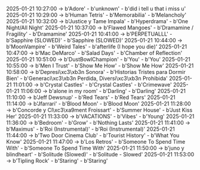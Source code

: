 2025-01-21 10:27:00 -> b'Adore' - b'unknown' - b'did i tell u that i miss u'
2025-01-21 10:29:00 -> b'Human Tetris' - b'Memorabilia' - b'Melancholy'
2025-01-21 10:32:00 -> b'Justice y Tame Impala' - b'Hyperdrama' - b'One Night/All Night'
2025-01-21 10:37:00 -> b'Flawed Mangoes' - b'Dramamine / Fragility' - b'Dramamine'
2025-01-21 10:41:00 -> b'PERPETUALLL' - b'Sapphire (SLOWED)' - b'Sapphire (SLOWED)'
2025-01-21 10:44:00 -> b'MoonVampire' - b'Weird Tales' - b'afterlife (I hope you die)'
2025-01-21 10:47:00 -> b'Mac DeMarco' - b'Salad Days' - b'Chamber of Reflection'
2025-01-21 10:51:00 -> b'DustBowlChampion' - b'You' - b'You'
2025-01-21 10:55:00 -> b'Men I Trust' - b'Show Me How' - b'Show Me How'
2025-01-21 10:58:00 -> b'Depresi\xc3\xb3n Sonora' - b'Historias Tristes para Dormir Bien' - b'Generaci\xc3\xb3n Perdida, Diversi\xc3\xb3n Prohibida'
2025-01-21 11:01:00 -> b'Crystal Castles' - b'Crystal Castles' - b'Crimewave'
2025-01-21 11:06:00 -> b'alone in my room' - b'Darling' - b'Darling'
2025-01-21 11:10:00 -> b'Jeff Dewsnup' - b'Red Tears' - b'Red Tears'
2025-01-21 11:14:00 -> b'Jfarrari' - b'Blood Moon' - b'Blood Moon'
2025-01-21 11:28:00 -> b'Concorde y Cl\xc3\xa9ment Froissart' - b'Summer House' - b'Just Kiss Her'
2025-01-21 11:33:00 -> b'VACATIONS' - b'Vibes' - b'Young'
2025-01-21 11:36:00 -> b'Bedroom' - b'Grow' - b'Nothing Lasts'
2025-01-21 11:41:00 -> b'Maximus' - b'Roi (Instrumental)' - b'Roi (Instrumental)'
2025-01-21 11:44:00 -> b'Two Door Cinema Club' - b'Tourist History' - b'What You Know'
2025-01-21 11:47:00 -> b'Los Retros' - b'Someone To Spend Time With' - b'Someone To Spend Time With'
2025-01-21 11:50:00 -> b'juno y blindheart' - b'Solitude (Slowed)' - b'Solitude - Slowed'
2025-01-21 11:53:00 -> b'Tipling Rock' - b'Staring' - b'Staring'
